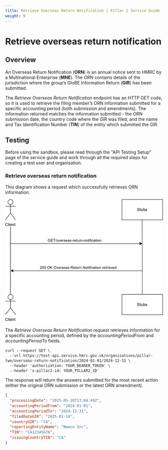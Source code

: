 ```yaml
---
title: Retrieve Overseas Return Notification | Pillar 2 Service Guide
weight: 9
---
```


# Retrieve overseas return notification

## Overview

An Overseas Return Notification (**ORN**) is an annual notice sent to HMRC by a Multinational Enterprise (**MNE**). The ORN contains details of the jurisdiction where the group’s GloBE Information Return (**GIR**) has been submitted. 

The *Retrieve Overseas Return Notification* endpoint has an HTTP GET code, so it is used to retrieve the filing member’s ORN information submitted for a specific accounting period (both submission and amendments). The information returned matches the information submitted - the ORN submission date, the country code where the GIR was filed, and the name and Tax Identification Number (**TIN**) of the entity which submitted the GIR. 


## Testing

Before using the sandbox, please read through the "API Testing Setup" page of the service guide and work through all the required steps for creating a test user and organisation.


### Retrieve overseas return notification

This diagram shows a request which successfully retrieves ORN information. 
 
<a href="figures/retrieveorn-test-sequence.svg" target="blank"><img src="figures/retrieveorn-test-sequence.svg" alt="Sequence diagram showing REST calls for retrieving an Overseas Return Notification" style="width:520px;"/></a>

The *Retrieve Overseas Return Notification* request retrieves information for a specific accounting period, defined by the *accountingPeriodFrom* and *accountingPeriodTo* fields.

```shell
curl --request GET \
  --url https://test-api.service.hmrc.gov.uk/organisations/pillar-two/overseas-return-notification/2024-01-01/2024-12-31 \
  --header 'authorization: YOUR_BEARER_TOKEN' \
  --header 'x-pillar2-id: YOUR_PILLAR2_ID'
```

The response will return the answers submitted for the most recent action (either the original ORN submission or the latest ORN amendment). 

```json
{
  "processingDate": "2025-05-20T13:04:49Z",
  "accountingPeriodFrom": "2024-01-01",
  "accountingPeriodTo": "2024-12-31",
  "filedDateGIR": "2025-01-10",
  "countryGIR": "CA",
  "reportingEntityName": "Newco Inc",
  "TIN": "CA12345678",
  "issuingCountryTIN": "CA"
}
```

